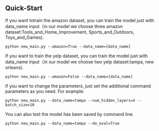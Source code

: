 
## Quick-Start

If you want totrain the amazon dataset, you can train the model just with data_name input（in our model we choose three amazon dataset:Tools_and_Home_Improvement, Sports_and_Outdoors, Toys_and_Games).
```
python new_main.py --amazon=True --data_name=[data_name]
```
If you want to train the yelp dataset, you can train the model just with data_name input（in our model we choose two yelp dataset:tampa, new orleans).
```
python new_main.py --amazon=False --data_name=[data_name]
```
If you want to change the parameters, just set the additional command parameters as you need. For example:
```
python new_main.py --data_name=tampa --num_hidden_layers=4 --batch_size=10
```

You can also test the model has been saved by command line.
```
python new_main.py --data_name=tampa --do_eval=True
```



